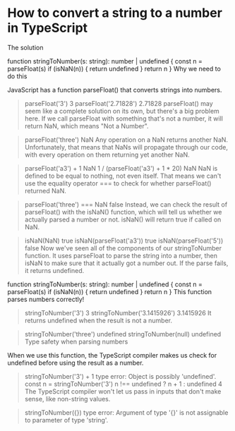 # How to convert a string to a number in TypeScript
The solution

function stringToNumber(s: string): number | undefined {
  const n = parseFloat(s)
  if (isNaN(n)) {
    return undefined
  }
  return n
}
Why we need to do this

JavaScript has a function parseFloat() that converts strings into numbers.

> parseFloat('3')
3
 > parseFloat('2.71828')
2.71828
parseFloat() may seem like a complete solution on its own, but there's a big problem here. If we call parseFloat with something that's not a number, it will return NaN, which means "Not a Number".

> parseFloat('three')
NaN
Any operation on a NaN returns another NaN. Unfortunately, that means that NaNs will propagate through our code, with every operation on them returning yet another NaN.

> parseFloat('a3') + 1
NaN
> 1 / (parseFloat('a3') + 1 * 20)
NaN
NaN is defined to be equal to nothing, not even itself. That means we can't use the equality operator === to check for whether parseFloat() returned NaN.

> parseFloat('three') === NaN
false
Instead, we can check the result of parseFloat() with the isNaN() function, which will tell us whether we actually parsed a number or not. isNaN() will return true if called on NaN.

> isNaN(NaN)
true
> isNaN(parseFloat('a3'))
true
> isNaN(parseFloat('5'))
false
Now we've seen all of the components of our stringToNumber function. It uses parseFloat to parse the string into a number, then isNaN to make sure that it actually got a number out. If the parse fails, it returns undefined.

function stringToNumber(s: string): number | undefined {
  const n = parseFloat(s)
  if (isNaN(n)) {
    return undefined
  }
  return n
}
This function parses numbers correctly!

> stringToNumber('3')
3
> stringToNumber('3.1415926')
3.1415926
It returns undefined when the result is not a number.

> stringToNumber('three')
undefined
> stringToNumber(null)
undefined
Type safety when parsing numbers

When we use this function, the TypeScript compiler makes us check for undefined before using the result as a number.

> stringToNumber('3') + 1
type error: Object is possibly 'undefined'.
> const n = stringToNumber('3')
  n !== undefined ? n + 1 : undefined
4
The TypeScript compiler won't let us pass in inputs that don't make sense, like non-string values.

> stringToNumber({})
type error: Argument of type '{}' is not assignable to parameter of type 'string'.

